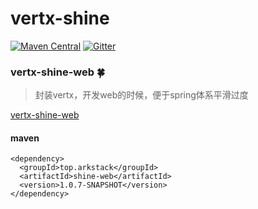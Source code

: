 # vertx-shine

[![Maven Central](https://maven-badges.herokuapp.com/maven-central/top.arkstack/shine-web/badge.svg)](https://maven-badges.herokuapp.com/maven-central/top.arkstack/shine-web)
[![Gitter](https://badges.gitter.im/7le/vertx-shine.svg)](https://gitter.im/7le/vertx-shine)

### vertx-shine-web  🍀

> 封装vertx，开发web的时候，便于spring体系平滑过度

[vertx-shine-web](https://github.com/7le/vertx-shine/tree/v1.0.7/vertx-shine-web)

#### maven
```
<dependency>
  <groupId>top.arkstack</groupId>
  <artifactId>shine-web</artifactId>
  <version>1.0.7-SNAPSHOT</version>
</dependency>
```
